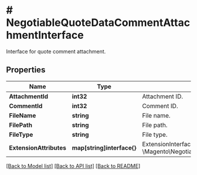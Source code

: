 # # NegotiableQuoteDataCommentAttachmentInterface
Interface for quote comment attachment.

## Properties 


Name | Type | Description | Notes
------------ | ------------- | ------------- | -------------
**AttachmentId**| **int32** | Attachment ID.  |
**CommentId**| **int32** | Comment ID.  |
**FileName**| **string** | File name.  |
**FilePath**| **string** | File path.  |
**FileType**| **string** | File type.  |
**ExtensionAttributes**| **map[string]interface{}** | ExtensionInterface class for @see \\Magento\\NegotiableQuote\\Api\\Data\\CommentAttachmentInterface  | [optional]


[[Back to Model list]](../../README.md#models) [[Back to API list]](../../README.md#endpoints) [[Back to README]](../../README.md)

